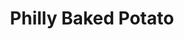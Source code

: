 ---
pid: LLP112
title: Philly Baked Potato
location_transcription: LOVE PARK
zipcode: '19128'
outside_phl: 
neighborhood: Roxborough
age: '12'
age_range: 6-13
instagram: 
image_file_name: LLP_112.jpg
proposal_transcription: 
topic: Art,Food,Neighborhoods,Philadelphia
topic_summary: 0, 0, 0, 0
type: Other No Form
keywords_other: faint, baked potato, loaded potato, love statue
credit: 
image_labels: 
twitter: 
facebook: 
permalink: "/monuments/llp112/"
layout: item-page
---